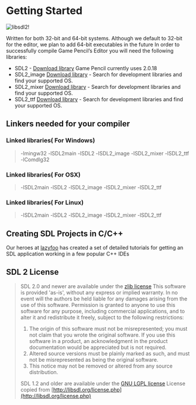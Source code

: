 # Getting Started

![libsdl2!](https://docs.gamepencil.net/wp-content/uploads/sites/6/2021/03/SDL_logo.png "SDL library")

Written for both 32-bit and 64-bit systems. Although we default to 32-bit for the editor, we plan to add 64-bit executables in the future
In order to successfully compile Game Pencil’s Editor you will need the following libraries:

- SDL2 - [Download library](https://www.libsdl.org/download-2.0.php) Game Pencil currently uses 2.0.18
- SDL2_image [Download library](https://www.libsdl.org/projects/SDL_image/) - Search for development libraries and find your supported OS.
- SDL2_mixer [Download library](https://www.libsdl.org/projects/SDL_mixer/) - Search for development libraries and find your supported OS.
- SDL2_ttf [Download library](https://www.libsdl.org/projects/SDL_ttf/) - Search for development libraries and find your supported OS.

## Linkers needed for your compiler

### Linked libraries( For Windows)

> -lmingw32 -lSDL2main -lSDL2 -lSDL2_image -lSDL2_mixer -lSDL2_ttf -lComdlg32

### Linked libraries( For OSX)

> -lSDL2main -lSDL2 -lSDL2_image -lSDL2_mixer -lSDL2_ttf

### Linked libraries( For Linux)

> -lSDL2main -lSDL2 -lSDL2_image -lSDL2_mixer -lSDL2_ttf

## Creating SDL Projects in C/C++

Our heroes at [lazyfoo](http://lazyfoo.net/tutorials/SDL/01_hello_SDL/index.php) has created a set of detailed tutorials for getting an SDL application working in a few popular C++ IDEs

## SDL 2 License

> SDL 2.0 and newer are available under the [zlib license](https://www.zlib.net/zlib_license.html)
> This software is provided 'as-is', without any express or implied
> warranty. In no event will the authors be held liable for any damages
> arising from the use of this software.
> Permission is granted to anyone to use this software for any purpose,
> including commercial applications, and to alter it and redistribute it
> freely, subject to the following restrictions:
>
> 1. The origin of this software must not be misrepresented; you must not
>    claim that you wrote the original software. If you use this software
>    in a product, an acknowledgment in the product documentation would be
>    appreciated but is not required.
> 2. Altered source versions must be plainly marked as such, and must not be
>    misrepresented as being the original software.
> 3. This notice may not be removed or altered from any source distribution.
>
> SDL 1.2 and older are available under the [GNU LGPL license](http://www.gnu.org/licenses/old-licenses/lgpl-2.1.en.html)
> License copied from [http://libsdl.org/license.php](http://libsdl.org/license.php)
